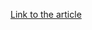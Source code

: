 [Link to the article](https://thehackernews.com/2025/07/cybercriminals-use-fake-apps-to-steal.html)
